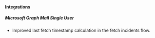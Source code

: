 
#### Integrations
##### Microsoft Graph Mail Single User
- Improved last fetch timestamp calculation in the fetch incidents flow.

